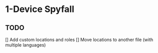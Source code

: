 # 1-Device Spyfall

## TODO
[] Add custom locations and roles
[] Move locations to another file (with multiple languages)
